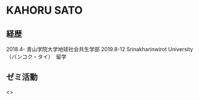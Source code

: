 # KAHORU SATO 

## 経歴

2018.4- 青山学院大学地球社会共生学部
2019.8-12 Srinakharinwirot University（バンコク・タイ）　留学

## ゼミ活動

<>


<!--
**kahorusato/kahorusato** is a ✨ _special_ ✨ repository because its `README.md` (this file) appears on your GitHub profile.

Here are some ideas to get you started:

- 🔭 I’m currently working on ...
- 🌱 I’m currently learning ...
- 👯 I’m looking to collaborate on ...
- 🤔 I’m looking for help with ...
- 💬 Ask me about ...
- 📫 How to reach me: ...
- 😄 Pronouns: ...
- ⚡ Fun fact: ...
-->
